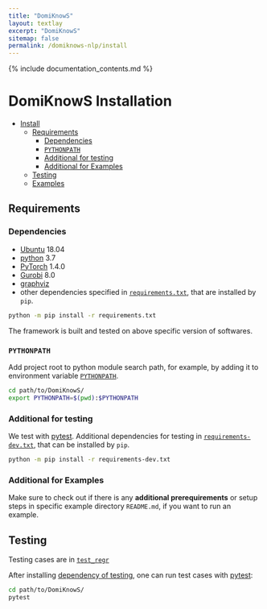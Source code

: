 ```yaml
---
title: "DomiKnowS"
layout: textlay
excerpt: "DomiKnowS"
sitemap: false
permalink: /domiknows-nlp/install
---
```


{% include documentation_contents.md %}

# DomiKnowS Installation

- [Install](#install)
  - [Requirements](#requirements)
    - [Dependencies](#dependencies)
    - [`PYTHONPATH`](#pythonpath)
    - [Additional for testing](#additional-for-testing)
    - [Additional for Examples](#additional-for-examples)
  - [Testing](#testing)
  - [Examples](#examples)

## Requirements

### Dependencies

- [Ubuntu](https://ubuntu.com) 18.04
- [python](https://www.python.org) 3.7
- [PyTorch](https://pytorch.org) 1.4.0
- [Gurobi](https://gurobi.com) 8.0
- [graphviz](https://graphviz.org/)
- other dependencies specified in [`requirements.txt`](https://github.com/HLR/DomiKnowS/blob/main/requirements.txt), that are installed by `pip`.

```bash
python -m pip install -r requirements.txt
```

The framework is built and tested on above specific version of softwares.

### `PYTHONPATH`

Add project root to python module search path, for example, by adding it to environment variable [`PYTHONPATH`](https://docs.python.org/3.7/using/cmdline.html#envvar-PYTHONPATH).

```bash
cd path/to/DomiKnowS/
export PYTHONPATH=$(pwd):$PYTHONPATH
```

### Additional for testing

We test with [pytest](https://pytest.org).
Additional dependencies for testing in [`requirements-dev.txt`](https://github.com/HLR/DomiKnowS/blob/main/requirements-dev.txt), that can be installed by `pip`.

```bash
python -m pip install -r requirements-dev.txt
```

### Additional for Examples

Make sure to check out if there is any **additional prerequirements** or setup steps in specific example directory `README.md`, if you want to run an example.

## Testing

Testing cases are in [`test_regr`](https://github.com/HLR/DomiKnowS/tree/main/test_regr)

After installing [dependency of testing](#additional-for-testing), one can run test cases with [pytest](https://pytest.org):

```bash
cd path/to/DomiKnowS/
pytest
```